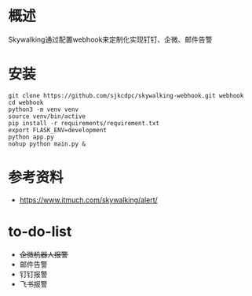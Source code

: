 # 概述

Skywalking通过配置webhook来定制化实现钉钉、企微、邮件告警

# 安装
``` shell scripts
git clone https://github.com/sjkcdpc/skywalking-webhook.git webhook
cd webhook
python3 -m venv venv
source venv/bin/active
pip install -r requirements/requirement.txt
export FLASK_ENV=development
python app.py
nohup python main.py &

```

# 参考资料
- https://www.itmuch.com/skywalking/alert/

# to-do-list
- ~~企微机器人报警~~
- 邮件告警
- 钉钉报警
- 飞书报警
